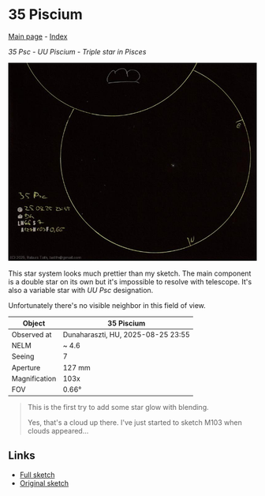 # 35 Piscium

[Main page](../index.md) - [Index](../pages/obj_index.md)

_35 Psc_ - _UU Piscium_ - _Triple star in Pisces_  

![35 Piscium](../img/35-psc-20250826.jpg)

This star system looks much prettier than my sketch. The main component is a double star
on its own but it's impossible to resolve with telescope.
It's also a variable star with _UU Psc_ designation.

Unfortunately there's no visible neighbor in this field of view.

Object | 35 Piscium
-|-
Observed at | Dunaharaszti, HU, 2025-08-25 23:55
NELM | ~ 4.6
Seeing | 7
Aperture | 127 mm
Magnification | 103x
FOV | 0.66°


> This is the first try to add some star glow with blending.
> 
> Yes, that's a cloud up there. I've just started to sketch M103 when clouds appeared...

## Links

- [Full sketch](../img/na-35-psc-20250826.jpg)
- [Original sketch](../scan/20250826013407_001.jpg)
